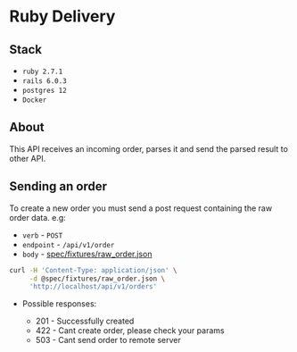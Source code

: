 # Ruby Delivery

## Stack

* `ruby 2.7.1`
* `rails 6.0.3`
* `postgres 12`
* `Docker`

## About

This API receives an incoming order, parses it and send the parsed result to other API.

## Sending an order

To create a new order you must send a post request containing the raw order data. e.g:

* `verb` - `POST`
* `endpoint` - `/api/v1/order`
* `body` - [spec/fixtures/raw_order.json](spec/fixtures/raw_order.json)

```bash
curl -H 'Content-Type: application/json' \
     -d @spec/fixtures/raw_order.json \
     'http://localhost/api/v1/orders'
```

* Possible responses:

  - 201 - Successfully created
  - 422 - Cant create order, please check your params  
  - 503 - Cant send order to remote server
